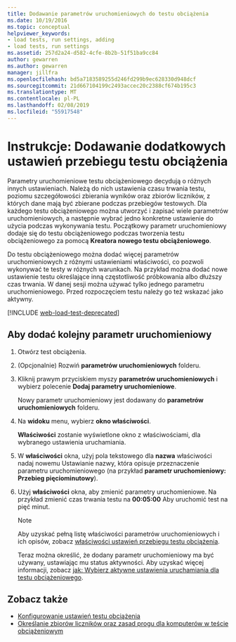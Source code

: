 ```yaml
---
title: Dodawanie parametrów uruchomieniowych do testu obciążenia
ms.date: 10/19/2016
ms.topic: conceptual
helpviewer_keywords:
- load tests, run settings, adding
- load tests, run settings
ms.assetid: 257d2a24-d582-4cfe-8b2b-51f51ba9cc84
author: gewarren
ms.author: gewarren
manager: jillfra
ms.openlocfilehash: bd5a7183589255d246fd299b9ec628330d948dcf
ms.sourcegitcommit: 21d667104199c2493accec20c2388cf674b195c3
ms.translationtype: MT
ms.contentlocale: pl-PL
ms.lasthandoff: 02/08/2019
ms.locfileid: "55917548"
---
```

# <a name="how-to-add-additional-run-settings-to-a-load-test"></a>Instrukcje: Dodawanie dodatkowych ustawień przebiegu testu obciążenia

Parametry uruchomieniowe testu obciążeniowego decydują o różnych innych ustawieniach. Należą do nich ustawienia czasu trwania testu, poziomu szczegółowości zbierania wyników oraz zbiorów liczników, z których dane mają być zbierane podczas przebiegów testowych. Dla każdego testu obciążeniowego można utworzyć i zapisać wiele parametrów uruchomieniowych, a następnie wybrać jedno konkretne ustawienie do użycia podczas wykonywania testu. Początkowy parametr uruchomieniowy dodaje się do testu obciążeniowego podczas tworzenia testu obciążeniowego za pomocą **Kreatora nowego testu obciążeniowego**.

Do testu obciążeniowego można dodać więcej parametrów uruchomieniowych z różnymi ustawieniami właściwości, co pozwoli wykonywać te testy w różnych warunkach. Na przykład można dodać nowe ustawienie testu określające inną częstotliwość próbkowania albo dłuższy czas trwania. W danej sesji można używać tylko jednego parametru uruchomieniowego. Przed rozpoczęciem testu należy go też wskazać jako aktywny.

[!INCLUDE [web-load-test-deprecated](includes/web-load-test-deprecated.md)]

## <a name="to-add-another-run-setting"></a>Aby dodać kolejny parametr uruchomieniowy

1.  Otwórz test obciążenia.

2.  (Opcjonalnie) Rozwiń **parametrów uruchomieniowych** folderu.

3.  Kliknij prawym przyciskiem myszy **parametrów uruchomieniowych** i wybierz polecenie **Dodaj parametry uruchomieniowe**.

     Nowy parametr uruchomieniowy jest dodawany do **parametrów uruchomieniowych** folderu.

4.  Na **widoku** menu, wybierz **okno właściwości**.

     **Właściwości** zostanie wyświetlone okno z właściwościami, dla wybranego ustawienia uruchamiania.

5.  W **właściwości** okna, użyj pola tekstowego dla **nazwa** właściwości nadaj nowemu Ustawianie nazwy, która opisuje przeznaczenie parametru uruchomieniowego (na przykład **parametr uruchomieniowy: Przebieg pięciominutowy**).

6.  Użyj **właściwości** okna, aby zmienić parametry uruchomieniowe. Na przykład zmienić czas trwania testu na **00:05:00** Aby uruchomić test na pięć minut.

    > [!NOTE]
    > Aby uzyskać pełną listę właściwości parametrów uruchomieniowych i ich opisów, zobacz [właściwości ustawień przebiegu testu obciążenia](../test/load-test-run-settings-properties.md).

     Teraz można określić, że dodany parametr uruchomieniowy ma być używany, ustawiając mu status aktywności. Aby uzyskać więcej informacji, zobacz [jak: Wybierz aktywne ustawienia uruchamiania dla testu obciążeniowego](../test/how-to-select-the-active-run-setting-for-a-load-test.md).

## <a name="see-also"></a>Zobacz także

- [Konfigurowanie ustawień testu obciążenia](../test/configure-load-test-run-settings.md)
- [Określanie zbiorów liczników oraz zasad progu dla komputerów w teście obciążeniowym](../test/specify-counter-sets-and-threshold-rules-for-load-testing.md)